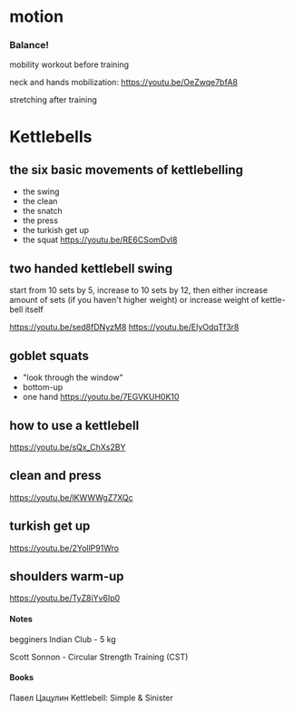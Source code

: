 # motion

### Balance!


mobility workout before training

neck and hands mobilization:
<https://youtu.be/OeZwqe7bfA8>

stretching after training


# Kettlebells

## the six basic movements of kettlebelling

- the swing
- the clean
- the snatch
- the press
- the turkish get up
- the squat
<https://youtu.be/RE6CSomDvl8>

## two handed kettlebell swing

start from 10 sets by 5, increase to 10 sets by 12, then either increase amount of sets (if you haven't higher weight) or increase weight of kettle-bell itself

<https://youtu.be/sed8fDNyzM8>
<https://youtu.be/EIyOdqTf3r8>

## goblet squats

- "look through the window"
- bottom-up
- one hand
<https://youtu.be/7EGVKUH0K10>

## how to use a kettlebell

<https://youtu.be/sQx_ChXs2BY>

## clean and press

<https://youtu.be/lKWWWgZ7XQc>

## turkish get up

<https://youtu.be/2YollP91Wro>

## shoulders warm-up

<https://youtu.be/TyZ8iYv6Ip0>

#### Notes

begginers Indian Club - 5 kg

Scott Sonnon - Circular Strength Training (CST)

#### Books

Павел Цацулин Kettlebell: Simple & Sinister
